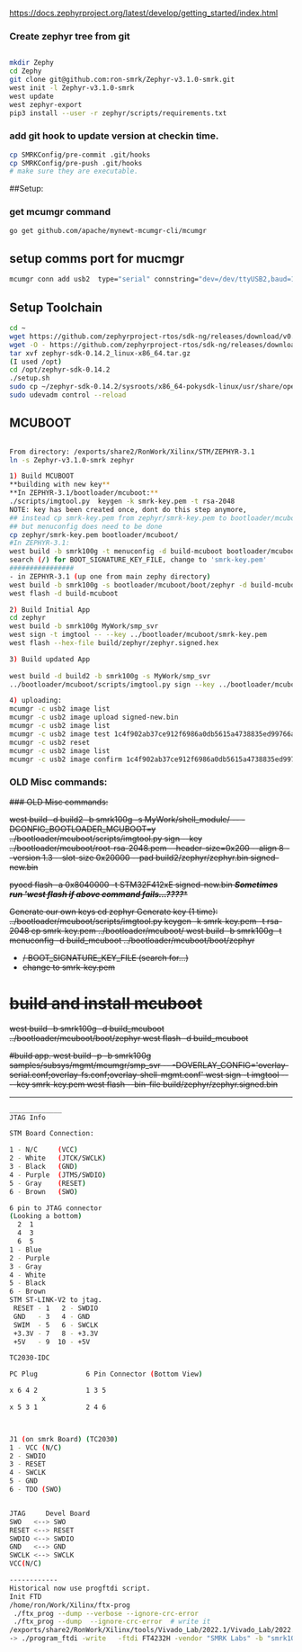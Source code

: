 
https://docs.zephyrproject.org/latest/develop/getting_started/index.html


### Create zephyr tree from git

```bash

mkdir Zephy
cd Zephy
git clone git@github.com:ron-smrk/Zephyr-v3.1.0-smrk.git
west init -l Zephyr-v3.1.0-smrk
west update
west zephyr-export
pip3 install --user -r zephyr/scripts/requirements.txt
```

### add git hook to update version at checkin time.
```bash
cp SMRKConfig/pre-commit .git/hooks
cp SMRKConfig/pre-push .git/hooks
# make sure they are executable.
```

##Setup:
### get mcumgr command
```bash
go get github.com/apache/mynewt-mcumgr-cli/mcumgr
```

## setup comms port for mucmgr
```bash
mcumgr conn add usb2  type="serial" connstring="dev=/dev/ttyUSB2,baud=115200,mtu=512"
```

## Setup Toolchain
```bash
cd ~
wget https://github.com/zephyrproject-rtos/sdk-ng/releases/download/v0.14.2/zephyr-sdk-0.14.2_linux-x86_64.tar.gz
wget -O - https://github.com/zephyrproject-rtos/sdk-ng/releases/download/v0.14.2/sha256.sum | shasum --check --ignore-missing
tar xvf zephyr-sdk-0.14.2_linux-x86_64.tar.gz
(I used /opt)
cd /opt/zephyr-sdk-0.14.2
./setup.sh
sudo cp ~/zephyr-sdk-0.14.2/sysroots/x86_64-pokysdk-linux/usr/share/openocd/contrib/60-openocd.rules /etc/udev/rules.d
sudo udevadm control --reload
```


## MCUBOOT
```bash

From directory: /exports/share2/RonWork/Xilinx/STM/ZEPHYR-3.1
ln -s Zephyr-v3.1.0-smrk zephyr

1) Build MCUBOOT
**building with new key**
**In ZEPHYR-3.1/bootloader/mcuboot:**
./scripts/imgtool.py  keygen -k smrk-key.pem -t rsa-2048
NOTE: key has been created once, dont do this step anymore,
## instead cp smrk-key.pem from zephyr/smrk-key.pem to bootloader/mcuboot,
## but menuconfig does need to be done
cp zephyr/smrk-key.pem bootloader/mcuboot/
#In ZEPHYR-3.1:
west build -b smrk100g -t menuconfig -d build-mcuboot bootloader/mcuboot/boot/zephyr/
search (/) for BOOT_SIGNATURE_KEY_FILE, change to 'smrk-key.pem'
################
- in ZEPHYR-3.1 (up one from main zephy directory)
west build -b smrk100g -s bootloader/mcuboot/boot/zephyr -d build-mcuboot
west flash -d build-mcuboot

2) Build Initial App
cd zephyr
west build -b smrk100g MyWork/smp_svr
west sign -t imgtool -- --key ../bootloader/mcuboot/smrk-key.pem 
west flash --hex-file build/zephyr/zephyr.signed.hex

3) Build updated App
   
west build -d build2 -b smrk100g -s MyWork/smp_svr
../bootloader/mcuboot/scripts/imgtool.py sign --key ../bootloader/mcuboot/smrk-key.pem --header-size=0x200 --align 8  --version 1.3 --slot-size 0x20000 --pad build2/zephyr/zephyr.bin signed-new.bin

4) uploading:
mcumgr -c usb2 image list
mcumgr -c usb2 image upload signed-new.bin
mcumgr -c usb2 image list
mcumgr -c usb2 image test 1c4f902ab37ce912f6986a0db5615a4738835ed99766a8f1bdb987bb1c2197bb
mcumgr -c usb2 reset
mcumgr -c usb2 image list
mcumgr -c usb2 image confirm 1c4f902ab37ce912f6986a0db5615a4738835ed99766a8f1bdb987bb1c2197bb
```

### OLD Misc commands:

<s>
### OLD Misc commands:

west build -d build2 -b smrk100g -s MyWork/shell_module/  -- -DCONFIG_BOOTLOADER_MCUBOOT=y
../bootloader/mcuboot/scripts/imgtool.py sign --key ../bootloader/mcuboot/root-rsa-2048.pem --header-size=0x200 --align 8  --version 1.3 --slot-size 0x20000 --pad build2/zephyr/zephyr.bin signed-new.bin

pyocd flash -a 0x8040000 -t STM32F412xE signed-new.bin
***Sometimes run 'west flash if above command fails...????****


Generate our own keys
cd zephyr
Generate key (1 time):
../bootloader/mcuboot/scripts/imgtool.py keygen -k smrk-key.pem -t rsa-2048
cp smrk-key.pem ../bootloader/mcuboot/
west build -b smrk100g -t menuconfig -d build_mcuboot ../bootloader/mcuboot/boot/zephyr
 - / BOOT_SIGNATURE_KEY_FILE (search for...)
 - change to smrk-key.pem


# build and install mcuboot
west build -b smrk100g -d build_mcuboot ../bootloader/mcuboot/boot/zephyr
west flash -d build_mcuboot

#build app.
west build -p -b smrk100g samples/subsys/mgmt/mcumgr/smp_svr -- -DOVERLAY_CONFIG='overlay-serial.conf;overlay-fs.conf;overlay-shell-mgmt.conf'
west sign -t imgtool -- --key smrk-key.pem
west flash --bin-file build/zephyr/zephyr.signed.bin

---
</s>

```bash
_____________
JTAG Info

STM Board Connection:

1 - N/C     (VCC)
2 - White   (JTCK/SWCLK)
3 - Black   (GND)
4 - Purple  (JTMS/SWDIO)
5 - Gray    (RESET)
6 - Brown   (SWO)

6 pin to JTAG connector
(Looking a bottom)
  2  1
  4  3
  6  5
1 - Blue
2 - Purple
3 - Gray
4 - White
5 - Black
6 - Brown
STM ST-LINK-V2 to jtag.
 RESET - 1   2 - SWDIO
 GND   - 3   4 - GND
 SWIM  - 5   6 - SWCLK
 +3.3V - 7   8 - +3.3V
 +5V   - 9  10 - +5V

TC2030-IDC

PC Plug            6 Pin Connector (Bottom View)

x 6 4 2            1 3 5
        x
x 5 3 1            2 4 6



J1 (on smrk Board) (TC2030)
1 - VCC (N/C)
2 - SWDIO
3 - RESET
4 - SWCLK
5 - GND
6 - TDO (SWO)


JTAG     Devel Board
SWO   <--> SWO
RESET <--> RESET
SWDIO <--> SWDIO
GND   <--> GND
SWCLK <--> SWCLK
VCC(N/C)

------------
Historical now use progftdi script.
Init FTD
/home/ron/Work/Xilinx/ftx-prog
 ./ftx_prog --dump --verbose --ignore-crc-error
 ./ftx_prog --dump  --ignore-crc-error	# write it
/exports/share2/RonWork/Xilinx/tools/Vivado_Lab/2022.1/Vivado_Lab/2022.1/bin
-> ./program_ftdi -write   -ftdi FT4232H -vendor "SMRK Labs" -b "smrk100g"  -d "100G" -serial 0abc02

```
